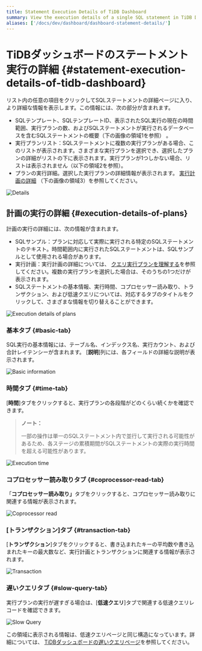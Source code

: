 ```yaml
---
title: Statement Execution Details of TiDB Dashboard
summary: View the execution details of a single SQL statement in TiDB Dashboard.
aliases: ['/docs/dev/dashboard/dashboard-statement-details/']
---
```


# TiDBダッシュボードのステートメント実行の詳細 {#statement-execution-details-of-tidb-dashboard}

リスト内の任意の項目をクリックしてSQLステートメントの詳細ページに入り、より詳細な情報を表示します。この情報には、次の部分が含まれます。

-   SQLテンプレート、SQLテンプレートID、表示されたSQL実行の現在の時間範囲、実行プランの数、およびSQLステートメントが実行されるデータベースを含むSQLステートメントの概要（下の画像の領域1を参照） 。
-   実行プランリスト：SQLステートメントに複数の実行プランがある場合、このリストが表示されます。さまざまな実行プランを選択でき、選択したプランの詳細がリストの下に表示されます。実行プランが1つしかない場合、リストは表示されません（以下の領域2を参照）。
-   プランの実行詳細。選択した実行プランの詳細情報が表示されます。 [実行計画の詳細](#execution-details-of-plans) （下の画像の領域3）を参照してください。

![Details](/media/dashboard/dashboard-statement-detail.png)

## 計画の実行の詳細 {#execution-details-of-plans}

計画の実行の詳細には、次の情報が含まれます。

-   SQLサンプル：プランに対応して実際に実行される特定のSQLステートメントのテキスト。時間範囲内に実行されたSQLステートメントは、SQLサンプルとして使用される場合があります。
-   実行計画：実行計画の詳細については、 [クエリ実行プランを理解する](/explain-overview.md)を参照してください。複数の実行プランを選択した場合は、そのうちの1つだけが表示されます。
-   SQLステートメントの基本情報、実行時間、コプロセッサー読み取り、トランザクション、および低速クエリについては、対応するタブのタイトルをクリックして、さまざまな情報を切り替えることができます。

![Execution details of plans](/media/dashboard/dashboard-statement-plans-detail.png)

### 基本タブ {#basic-tab}

SQL実行の基本情報には、テーブル名、インデックス名、実行カウント、および合計レイテンシーが含まれます。 [<strong>説明</strong>]列には、各フィールドの詳細な説明が表示されます。

![Basic information](/media/dashboard/dashboard-statement-plans-basic.png)

### 時間タブ {#time-tab}

[<strong>時間</strong>]タブをクリックすると、実行プランの各段階がどのくらい続くかを確認できます。

> <strong>ノート：</strong>
>
> 一部の操作は単一のSQLステートメント内で並行して実行される可能性があるため、各ステージの累積期間がSQLステートメントの実際の実行時間を超える可能性があります。

![Execution time](/media/dashboard/dashboard-statement-plans-time.png)

### コプロセッサー読み取りタブ {#coprocessor-read-tab}

「<strong>コプロセッサー読み取り」</strong>タブをクリックすると、コプロセッサー読み取りに関連する情報が表示されます。

![Coprocessor read](/media/dashboard/dashboard-statement-plans-cop-read.png)

### [トランザクション]タブ {#transaction-tab}

[<strong>トランザクション</strong>]タブをクリックすると、書き込まれたキーの平均数や書き込まれたキーの最大数など、実行計画とトランザクションに関連する情報が表示されます。

![Transaction](/media/dashboard/dashboard-statement-plans-transaction.png)

### 遅いクエリタブ {#slow-query-tab}

実行プランの実行が遅すぎる場合は、[<strong>低速クエリ</strong>]タブで関連する低速クエリレコードを確認できます。

![Slow Query](/media/dashboard/dashboard-statement-plans-slow-queries.png)

この領域に表示される情報は、低速クエリページと同じ構造になっています。詳細については、 [TiDBダッシュボードの遅いクエリページ](/dashboard/dashboard-slow-query.md)を参照してください。
